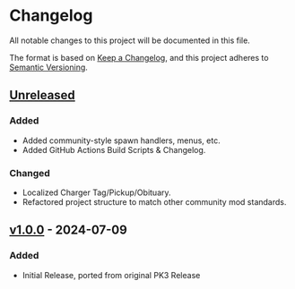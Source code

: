 # Changelog

All notable changes to this project will be documented in this file.

The format is based on [Keep a Changelog](https://keepachangelog.com/en/1.1.0/),
and this project adheres to [Semantic Versioning](https://semver.org/spec/v2.0.0.html).

## [Unreleased]

### Added

-   Added community-style spawn handlers, menus, etc.
-   Added GitHub Actions Build Scripts & Changelog.

### Changed

-   Localized Charger Tag/Pickup/Obituary.
-   Refactored project structure to match other community mod standards.

## [v1.0.0] - 2024-07-09

### Added

-   Initial Release, ported from original PK3 Release

[Unreleased]: https://github.com/HDest-Community/handcharge/compare/v1.0.0...HEAD

[v1.0.0]: https://github.com/HDest-Community/handcharge/releases/tag/v1.0.0
